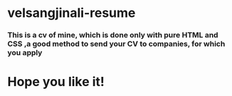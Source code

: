 # velsangjinali-resume

### This is a cv of mine, which is done only with pure HTML and CSS ,a good method to send your CV to companies, for which you apply

# Hope you like it! 
